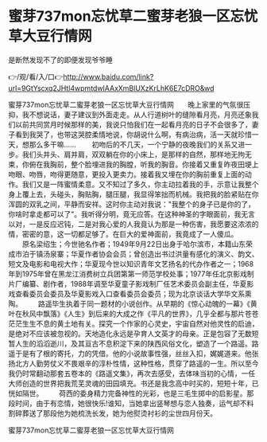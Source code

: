 # 蜜芽737mon忘忧草二蜜芽老狼一区忘忧草大豆行情网
是断然发现不了的即便发现爷爷睡

👉/观/看/入/口👉http://www.baidu.com/link?url=9GtYscxq2JHtl4wpmtdwIAAxXmBlUXzKrLhK6E7cDRO&wd

蜜芽737mon忘忧草二蜜芽老狼一区忘忧草大豆行情网　　晚上家里的气氛很压抑，我不想说话，妻子建议到外面走走。从人行道树叶的缝隙看月亮，月亮还象我们以前共同赏月时候那样的美，我说只怕我们在一起看月亮的日子不会很多了，妻子看到我哭了，也带这哭腔柔情地说，你胡说什么啊，有病治病，活一天就珍惜一天，想那么多干嘛……
　　初吻后的不几天，一个宁静的夜晚我们的关系又进一步。我们头并头、肩并肩，双双躺在你的小床上，是那样的自然，那样地无拘无束，你俯在我胸前，整个脸埋进我的胸膛，听我的胸音。你接着又重复昨夜田埂上吻眼、吻唇，吻得更随意，更投入更卖力。接着我又埋在你的胸前重复上面的动作。我们又是一阵蜜情柔意。又不知过了多久，你主动拉着我的手，示意让我整个身上覆上去，头碰头，胸贴胸，腿压腿，我显得笨拙而机械。我把我的脸紧贴在你浑圆的双乳之间，平静而安祥。这时你主动对我说："我整个的身子已是你的了，你啥时拿走都可以了"。我听得分明，竟无应答。在这种神圣的字眼面前，我无言以对，一是反应迟钝，二是对我心爱的人我竟认为那是一种伤害，我愿要这浓浓的情，密密的意，这一切都足够了。在巨大的爱神面前，我竟成了一人傻瓜。
　　原名梁绍生；今世驰名作者；1949年9月22日出身于哈尔滨市，本籍山东荣成市泊于镇汤泉寨；华夏作者协会会员；曾创造出书过洪量有感化的演义、韵文、短文及电影和电视大作；华夏现今世以知识青年文艺扬名的代办作者之一；1968年到1975年曾在黑龙江消费树立兵团第第一师范学校处事；1977年任北京影戏制片厂编纂、剧作者，1988年调至华夏童子影戏制厂任艺术委员会副主任，华夏影戏查看委员会委员及华夏影戏入口查看委员会委员；现为北京谈话大学华文系熏陶。
　　路遥毕生执着于同一题材的小说创作。从早期的《惊心动魄的一幕》《黄叶在秋风中飘落》《人生》到后来的大成之作《平凡的世界》，几乎全都与那片苍苍茫茫生生不息的黄土地有关。探究一个作家的心灵史，宇宙自然对他灵性的启迪，是绝对不应该被忽视的。天地造化永远是孕育人文英才的母亲。正是包容了无数短暂人生的滔滔逝川，及其亘古不息积淀下来的陕西风俗文化，塑造了一个路遥。路遥于是有了根的寄托，力的凭借。他的小说故事性强，丝丝入扣，娓娓道来。他张扬北方人勤劳仗义不畏艰辛的淳朴性情，这种性格，贯穿了路遥的一生。所以至今我仍时常翻动那套五卷本的《路遥文集》，再次去感受，去体味当初的心情，一任大师创造的世界把我荒芜灵魂的田园填充。书还是我念高中时买的，短短十年，已恍如隔世。
　　荷西的委身精力完备神性的光彩，也是三毛生掷中的启影星。那段时间，由于有恋情，她很快乐!谁知，当她拿出竖琴想与恋人独奏，运气却不料割碎葬送了那段他为她梳洗长发，她为他熨烫衬衫的尘世四月份天。

蜜芽737mon忘忧草二蜜芽老狼一区忘忧草大豆行情网

